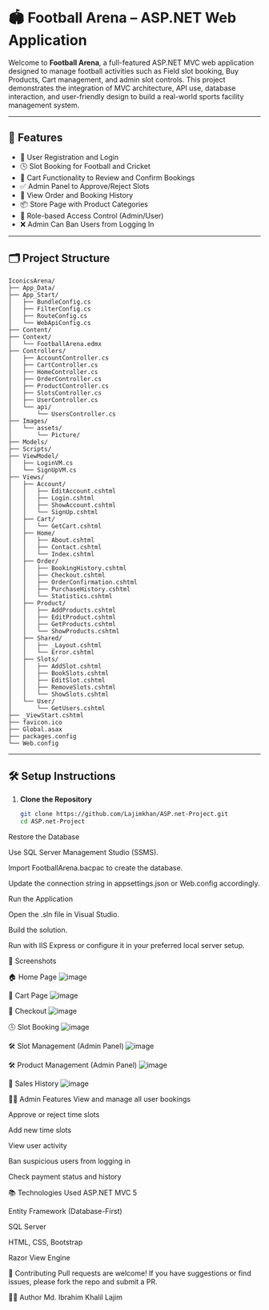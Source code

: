 # 🏟️ Football Arena – ASP.NET Web Application

Welcome to **Football Arena**, a full-featured ASP.NET MVC web application designed to manage football activities such as Field slot booking, Buy Products, Cart management, and admin slot controls. This project demonstrates the integration of MVC architecture, API use, database interaction, and user-friendly design to build a real-world sports facility management system.

---

## 🚀 Features

- 👥 User Registration and Login
- 🕓 Slot Booking for Football and Cricket
- 🛒 Cart Functionality to Review and Confirm Bookings
- ✅ Admin Panel to Approve/Reject Slots
- 🧾 View Order and Booking History
- 📦 Store Page with Product Categories
- 🔐 Role-based Access Control (Admin/User)
- ❌ Admin Can Ban Users from Logging In

---

## 🗂️ Project Structure

``` 
IconicsArena/
├── App_Data/
├── App_Start/
│   ├── BundleConfig.cs
│   ├── FilterConfig.cs
│   ├── RouteConfig.cs
│   └── WebApiConfig.cs
├── Content/
├── Context/
│   └── FootballArena.edmx
├── Controllers/
│   ├── AccountController.cs
│   ├── CartController.cs
│   ├── HomeController.cs
│   ├── OrderController.cs
│   ├── ProductController.cs
│   ├── SlotsController.cs
│   ├── UserController.cs
│   └── api/
│       └── UsersController.cs
├── Images/
│   └── assets/
│       └── Picture/
├── Models/
├── Scripts/
├── ViewModel/
│   ├── LoginVM.cs
│   └── SignUpVM.cs
├── Views/
│   ├── Account/
│   │   ├── EditAccount.cshtml
│   │   ├── Login.cshtml
│   │   ├── ShowAccount.cshtml
│   │   └── SignUp.cshtml
│   ├── Cart/
│   │   └── GetCart.cshtml
│   ├── Home/
│   │   ├── About.cshtml
│   │   ├── Contact.cshtml
│   │   └── Index.cshtml
│   ├── Order/
│   │   ├── BookingHistory.cshtml
│   │   ├── Checkout.cshtml
│   │   ├── OrderConfirmation.cshtml
│   │   ├── PurchaseHistory.cshtml
│   │   └── Statistics.cshtml
│   ├── Product/
│   │   ├── AddProducts.cshtml
│   │   ├── EditProduct.cshtml
│   │   ├── GetProducts.cshtml
│   │   └── ShowProducts.cshtml
│   ├── Shared/
│   │   ├── _Layout.cshtml
│   │   └── Error.cshtml
│   ├── Slots/
│   │   ├── AddSlot.cshtml
│   │   ├── BookSlots.cshtml
│   │   ├── EditSlot.cshtml
│   │   ├── RemoveSlots.cshtml
│   │   └── ShowSlots.cshtml
│   └── User/
│       └── GetUsers.cshtml
├── _ViewStart.cshtml
├── favicon.ico
├── Global.asax
├── packages.config
└── Web.config

```

---

## 🛠️ Setup Instructions

1. **Clone the Repository**
   ```bash
   git clone https://github.com/Lajimkhan/ASP.net-Project.git
   cd ASP.net-Project
Restore the Database

Use SQL Server Management Studio (SSMS).

Import FootballArena.bacpac to create the database.

Update the connection string in appsettings.json or Web.config accordingly.

Run the Application

Open the .sln file in Visual Studio.

Build the solution.

Run with IIS Express or configure it in your preferred local server setup.

📸 Screenshots

🏠 Home Page
![image](https://github.com/user-attachments/assets/3c41bdaf-a0d3-4ce0-8190-35bf8afbfa70)

🛒 Cart Page
![image](https://github.com/user-attachments/assets/e1ab0357-09e7-4253-9519-cf33ffe25540)

🛒 Checkout
![image](https://github.com/user-attachments/assets/ea369edb-5f06-4c64-b483-b818b891e422)

🕓 Slot Booking
![image](https://github.com/user-attachments/assets/443aa4b4-ed0b-4d8c-8d4d-160e01a29c63)

🛠️ Slot Management (Admin Panel)
![image](https://github.com/user-attachments/assets/8f4d1f6e-556d-4914-a9f7-3b9e163f973a)

🛠️ Product Management (Admin Panel)
![image](https://github.com/user-attachments/assets/9d7bcf56-a88b-4720-bcda-ee4c46ca8193)

📄 Sales History
![image](https://github.com/user-attachments/assets/7c05d052-b221-4fb8-aa32-e7bf4af2281d)



👨‍💼 Admin Features
View and manage all user bookings

Approve or reject time slots

Add new time slots

View user activity

Ban suspicious users from logging in

Check payment status and history

📚 Technologies Used
ASP.NET MVC 5

Entity Framework (Database-First)

SQL Server

HTML, CSS, Bootstrap

Razor View Engine

🤝 Contributing
Pull requests are welcome! If you have suggestions or find issues, please fork the repo and submit a PR.

🙋‍♂️ Author
Md. Ibrahim Khalil Lajim 

